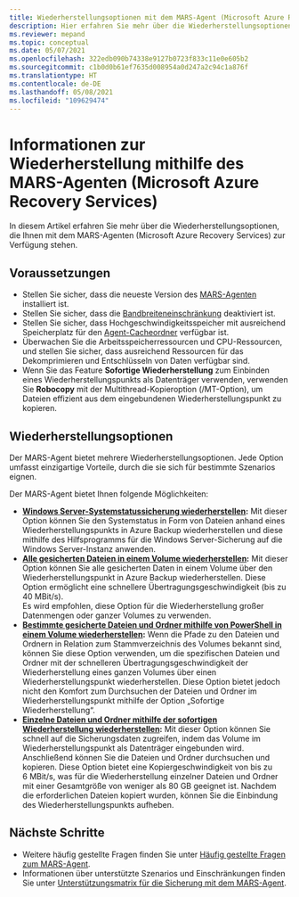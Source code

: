 ```yaml
---
title: Wiederherstellungsoptionen mit dem MARS-Agent (Microsoft Azure Recovery Services)
description: Hier erfahren Sie mehr über die Wiederherstellungsoptionen, die Ihnen mit dem MARS-Agenten (Microsoft Azure Recovery Services) zur Verfügung stehen.
ms.reviewer: mepand
ms.topic: conceptual
ms.date: 05/07/2021
ms.openlocfilehash: 322edb090b74338e9127b0723f833c11e0e605b2
ms.sourcegitcommit: c1b0d0b61ef7635d008954a0d247a2c94c1a876f
ms.translationtype: HT
ms.contentlocale: de-DE
ms.lasthandoff: 05/08/2021
ms.locfileid: "109629474"
---
```

# <a name="about-restore-using-the-microsoft-azure-recovery-services-mars-agent"></a>Informationen zur Wiederherstellung mithilfe des MARS-Agenten (Microsoft Azure Recovery Services) 

In diesem Artikel erfahren Sie mehr über die Wiederherstellungsoptionen, die Ihnen mit dem MARS-Agenten (Microsoft Azure Recovery Services) zur Verfügung stehen.

## <a name="before-you-begin"></a>Voraussetzungen

- Stellen Sie sicher, dass die neueste Version des [MARS-Agenten](https://aka.ms/azurebackup_agent) installiert ist.
- Stellen Sie sicher, dass die [Bandbreiteneinschränkung](backup-windows-with-mars-agent.md#enable-network-throttling) deaktiviert ist.
- Stellen Sie sicher, dass Hochgeschwindigkeitsspeicher mit ausreichend Speicherplatz für den [Agent-Cacheordner](/azure/backup/backup-azure-file-folder-backup-faq#manage-the-backup-cache-folder) verfügbar ist.
- Überwachen Sie die Arbeitsspeicherressourcen und CPU-Ressourcen, und stellen Sie sicher, dass ausreichend Ressourcen für das Dekomprimieren und Entschlüsseln von Daten verfügbar sind.
- Wenn Sie das Feature **Sofortige Wiederherstellung** zum Einbinden eines Wiederherstellungspunkts als Datenträger verwenden, verwenden Sie **Robocopy** mit der Multithread-Kopieroption (/MT-Option), um Dateien effizient aus dem eingebundenen Wiederherstellungspunkt zu kopieren.

## <a name="restore-options"></a>Wiederherstellungsoptionen

Der MARS-Agent bietet mehrere Wiederherstellungsoptionen. Jede Option umfasst einzigartige Vorteile, durch die sie sich für bestimmte Szenarios eignen.

Der MARS-Agent bietet Ihnen folgende Möglichkeiten:

- **[Windows Server-Systemstatussicherung wiederherstellen](backup-azure-restore-system-state.md):** Mit dieser Option können Sie den Systemstatus in Form von Dateien anhand eines Wiederherstellungspunkts in Azure Backup wiederherstellen und diese mithilfe des Hilfsprogramms für die Windows Server-Sicherung auf die Windows Server-Instanz anwenden.  
- **[Alle gesicherten Dateien in einem Volume wiederherstellen](restore-all-files-volume-mars.md):** Mit dieser Option können Sie alle gesicherten Daten in einem Volume über den Wiederherstellungspunkt in Azure Backup wiederherstellen. Diese Option ermöglicht eine schnellere Übertragungsgeschwindigkeit (bis zu 40 MBit/s).<br>Es wird empfohlen, diese Option für die Wiederherstellung großer Datenmengen oder ganzer Volumes zu verwenden.
- **[Bestimmte gesicherte Dateien und Ordner mithilfe von PowerShell in einem Volume wiederherstellen](backup-client-automation.md#restore-data-from-azure-backup):** Wenn die Pfade zu den Dateien und Ordnern in Relation zum Stammverzeichnis des Volumes bekannt sind, können Sie diese Option verwenden, um die spezifischen Dateien und Ordner mit der schnelleren Übertragungsgeschwindigkeit der Wiederherstellung eines ganzen Volumes über einen Wiederherstellungspunkt wiederherstellen. Diese Option bietet jedoch nicht den Komfort zum Durchsuchen der Dateien und Ordner im Wiederherstellungspunkt mithilfe der Option „Sofortige Wiederherstellung“.
- **[Einzelne Dateien und Ordner mithilfe der sofortigen Wiederherstellung wiederherstellen](backup-azure-restore-windows-server.md):** Mit dieser Option können Sie schnell auf die Sicherungsdaten zugreifen, indem das Volume im Wiederherstellungspunkt als Datenträger eingebunden wird. Anschließend können Sie die Dateien und Ordner durchsuchen und kopieren. Diese Option bietet eine Kopiergeschwindigkeit von bis zu 6 MBit/s, was für die Wiederherstellung einzelner Dateien und Ordner mit einer Gesamtgröße von weniger als 80 GB geeignet ist. Nachdem die erforderlichen Dateien kopiert wurden, können Sie die Einbindung des Wiederherstellungspunkts aufheben.

## <a name="next-steps"></a>Nächste Schritte

- Weitere häufig gestellte Fragen finden Sie unter [Häufig gestellte Fragen zum MARS-Agent](backup-azure-file-folder-backup-faq.yml).
- Informationen über unterstützte Szenarios und Einschränkungen finden Sie unter [Unterstützungsmatrix für die Sicherung mit dem MARS-Agent](backup-support-matrix-mars-agent.md).
